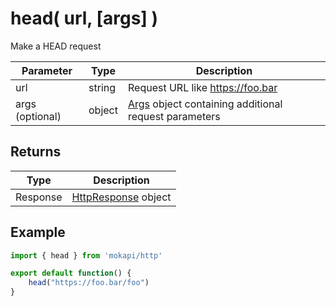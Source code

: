 # head( url, [args] )

Make a HEAD request

| Parameter       | Type   | Description                                                                                      |
|-----------------|--------|--------------------------------------------------------------------------------------------------|
| url             | string | Request URL like https://foo.bar                                                                 |
| args (optional) | object | [Args](/docs/javascript-api/mokapi-http/args.md) object containing additional request parameters |

## Returns

| Type     | Description                                                             |
|----------|-------------------------------------------------------------------------|
| Response | [HttpResponse](/docs/javascript-api/mokapi-http/httpresponse.md) object |

## Example

```javascript
import { head } from 'mokapi/http'

export default function() {
    head("https://foo.bar/foo")
}
```